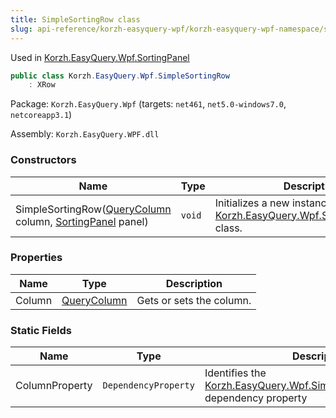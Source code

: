 ```yaml
---
title: SimpleSortingRow class
slug: api-reference/korzh-easyquery-wpf/korzh-easyquery-wpf-namespace/simplesortingrow-class
---
```


Used in [Korzh.EasyQuery.Wpf.SortingPanel](//easyquery/docs/api-reference/korzh-easyquery-wpf/korzh-easyquery-wpf-namespace/sortingpanel-class)
```csharp
public class Korzh.EasyQuery.Wpf.SimpleSortingRow
    : XRow

```
Package: `Korzh.EasyQuery.Wpf` (targets: `net461`, `net5.0-windows7.0`, `netcoreapp3.1`)

Assembly: `Korzh.EasyQuery.WPF.dll`

### Constructors

| Name | Type | Description | 
| --- | --- | --- | 
| SimpleSortingRow([QueryColumn](//easyquery/docs/api-reference/korzh-easyquery/korzh-easyquery-namespace/querycolumn-class) column, [SortingPanel](//easyquery/docs/api-reference/korzh-easyquery-wpf/korzh-easyquery-wpf-namespace/sortingpanel-class) panel) | `void` | Initializes a new instance of the [Korzh.EasyQuery.Wpf.SimpleSortingRow](//easyquery/docs/api-reference/korzh-easyquery-wpf/korzh-easyquery-wpf-namespace/simplesortingrow-class) class. | 


### Properties

| Name | Type | Description | 
| --- | --- | --- | 
| Column | [QueryColumn](//easyquery/docs/api-reference/korzh-easyquery/korzh-easyquery-namespace/querycolumn-class) | Gets or sets the column. | 


### Static Fields

| Name | Type | Description | 
| --- | --- | --- | 
| ColumnProperty | `DependencyProperty` | Identifies the [Korzh.EasyQuery.Wpf.SimpleSortingRow.Column](//easyquery/docs/api-reference/korzh-easyquery-wpf/korzh-easyquery-wpf-namespace/simplesortingrow-class) dependency property |